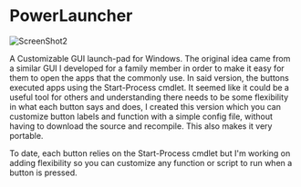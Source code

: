 PowerLauncher
=============

![ScreenShot2](https://github.com/vScripter/PowerLauncher/raw/master/PLScreen2.PNG)

A Customizable GUI launch-pad for Windows. The original idea came from a similar GUI I developed for a family member in order to make it easy for them to open the apps that the commonly use. In said version, the buttons executed apps using the   Start-Process cmdlet. It seemed like it could be a useful tool for others and understanding there needs to be some flexibility in what each button says and does, I created this version which you can customize button labels and function with a simple config file, without having to download the source and recompile. This also makes it very portable.

To date, each button relies on the Start-Process cmdlet but I'm working on adding flexibility so you can customize any function or script to run when a button is pressed.
